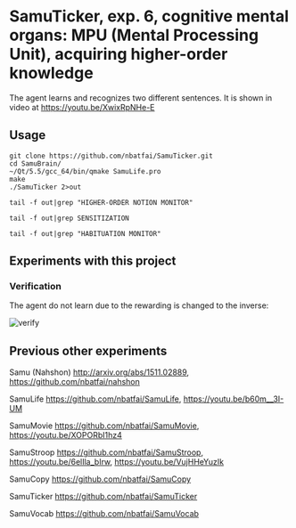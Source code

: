 # SamuTicker, exp. 6, cognitive mental organs: MPU (Mental Processing Unit), acquiring higher-order knowledge

The agent learns and recognizes two different sentences. It is shown in video at https://youtu.be/XwixRpNHe-E

## Usage

```
git clone https://github.com/nbatfai/SamuTicker.git
cd SamuBrain/
~/Qt/5.5/gcc_64/bin/qmake SamuLife.pro
make
./SamuTicker 2>out
```

```
tail -f out|grep "HIGHER-ORDER NOTION MONITOR"
```

```
tail -f out|grep SENSITIZATION
```

```
tail -f out|grep "HABITUATION MONITOR" 
```



## Experiments with this project

### Verification

The agent do not learn due to the rewarding is changed to the inverse:

![verify](https://cloud.githubusercontent.com/assets/3148120/13195359/5f36f2bc-d7b0-11e5-96f2-afa73e44573e.png)


## Previous other experiments

Samu (Nahshon)
http://arxiv.org/abs/1511.02889,
https://github.com/nbatfai/nahshon

SamuLife
https://github.com/nbatfai/SamuLife,
https://youtu.be/b60m__3I-UM

SamuMovie
https://github.com/nbatfai/SamuMovie,
https://youtu.be/XOPORbI1hz4

SamuStroop
https://github.com/nbatfai/SamuStroop,
https://youtu.be/6elIla_bIrw,
https://youtu.be/VujHHeYuzIk

SamuCopy
https://github.com/nbatfai/SamuCopy

SamuTicker
https://github.com/nbatfai/SamuTicker

SamuVocab
https://github.com/nbatfai/SamuVocab
